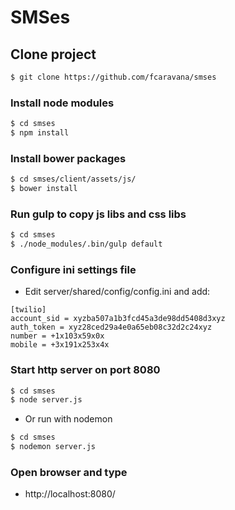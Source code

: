 # SMSes

## Clone project

```sh
$ git clone https://github.com/fcaravana/smses
```

### Install node modules

```sh
$ cd smses
$ npm install
```

### Install bower packages

```sh
$ cd smses/client/assets/js/
$ bower install
```

### Run gulp to copy js libs and css libs
```sh
$ cd smses
$ ./node_modules/.bin/gulp default
```

### Configure ini settings file

* Edit server/shared/config/config.ini and add:

```
[twilio]
account_sid = xyzba507a1b3fcd45a3de98dd5408d3xyz
auth_token = xyz28ced29a4e0a65eb08c32d2c24xyz
number = +1x103x59x0x
mobile = +3x191x253x4x
```

### Start http server on port 8080
```sh
$ cd smses
$ node server.js
```

* Or run with nodemon
```sh
$ cd smses
$ nodemon server.js
```

### Open browser and type

* http://localhost:8080/